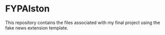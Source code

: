 # FYPAlston
This repository contains the files associated with my final project using the fake news extension template.
